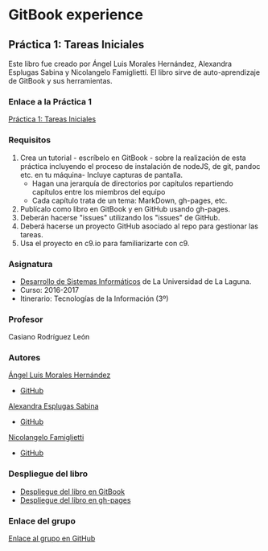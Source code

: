 # GitBook experience
## Práctica 1: Tareas Iniciales

Este libro fue creado por Ángel Luis Morales Hernández, Alexandra Esplugas Sabina y Nicolangelo Famiglietti.
El libro sirve de auto-aprendizaje de GitBook y sus herramientas.

### Enlace a la Práctica 1
[Práctica 1: Tareas Iniciales](https://casianorodriguezleon.gitbooks.io/ull-esit-1617/practicas/practicatareasiniciales.html)

### Requisitos
 1. Crea un tutorial - escríbelo en GitBook - sobre la realización de esta práctica incluyendo el proceso de instalación de nodeJS, de git, pandoc etc. en tu máquina- Incluye capturas de pantalla.
    * Hagan una jerarquía de directorios por capítulos repartiendo capítulos entre los miembros del equipo
    * Cada capítulo trata de un tema: MarkDown, gh-pages, etc.
 2. Publícalo como libro en GitBook y en GitHub usando gh-pages.
 3. Deberán hacerse "issues" utilizando los "issues" de GitHub.
 4. Deberá hacerse un proyecto GitHub asociado al repo para gestionar las tareas.
 5. Usa el proyecto en c9.io para familiarizarte con c9.

 
### Asignatura
* [Desarrollo de Sistemas Informáticos](https://campusvirtual.ull.es/1617/course/view.php?id=1136) de La Universidad de La Laguna.
* Curso: 2016-2017
* Itinerario: Tecnologías de la Información \(3º\)

### Profesor
Casiano Rodríguez León

### Autores
[Ángel Luis Morales Hernández](alu0100888157.github.io)
* [GitHub](https://github.com/alu0100888157)

[Alexandra Esplugas Sabina](alu0100762006.github.io)
* [GitHub](https://github.com/alu0100762006)

[Nicolangelo Famiglietti](alu0100912005.github.io)
* [GitHub](https://github.com/alu0100912005)

### Despliegue del libro
* [Despliegue del libro en GitBook](https://alexandra_esplugas.gitbooks.io/tareas-iniciales/content/chapter1.md)
* [Despliegue del libro en gh-pages](https://alu0100912005.gitbooks.io/pasos-iniciales/content/)

### Enlace del grupo
[Enlace al grupo en GitHub](https://github.com/ULL-ESIT-DSI-1617/tareas-iniciales-angel-nicolangelo-35l2)



